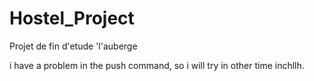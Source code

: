 # Hostel_Project
Projet de fin d'etude 'l'auberge

i have a problem in the push command, so i will try in other time inchllh.

